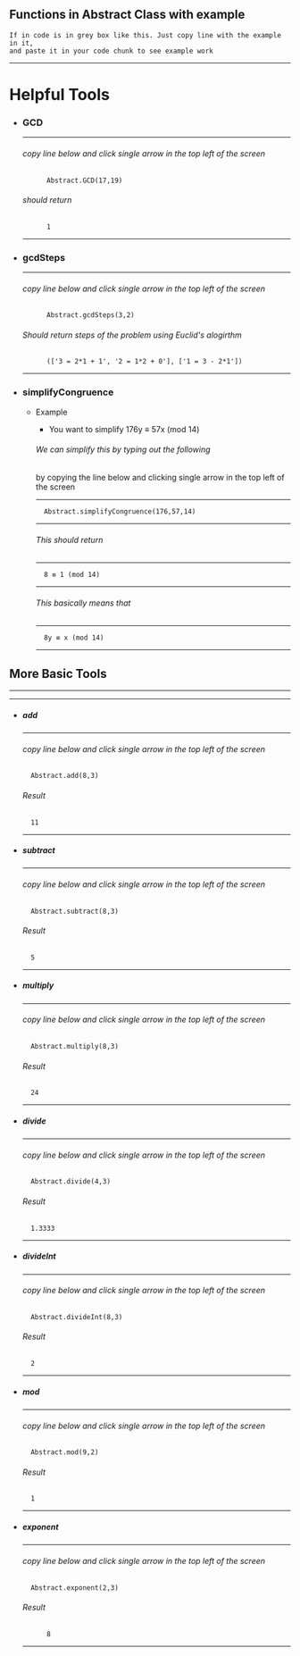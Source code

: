 
## Functions in Abstract Class with example
    If in code is in grey box like this. Just copy line with the example in it, 
    and paste it in your code chunk to see example work 

--- 

# __Helpful Tools__



- ### GCD
    ---
    ###### copy line below and click single arrow in the top left of the screen
        
            Abstract.GCD(17,19) 
        
    ###### should return 
        
            1
    ---

- ### gcdSteps
    ---
    ###### copy line below and click single arrow in the top left of the screen
        
            Abstract.gcdSteps(3,2)
        
    ###### Should return steps of the problem using Euclid's alogirthm

        
            (['3 = 2*1 + 1', '2 = 1*2 + 0'], ['1 = 3 - 2*1'])
        
    ---

- ### simplifyCongruence
    - Example  
        - You want to simplify 176y ≡ 57x (mod 14)

        ###### We can simplify this by typing out the following
        by copying the line below and clicking single arrow in the top left of the screen
       
        ---
            Abstract.simplifyCongruence(176,57,14)
        ---
        
       ###### This should return 
        ---
            8 ≡ 1 (mod 14)
        ---

        ###### This basically means that 
        ---
            8y ≡ x (mod 14)
        ---


## __More Basic Tools__
-----------

---


- ##### add  
    ---
    ###### copy line below and click single arrow in the top left of the screen
    
        Abstract.add(8,3)
    
    
    ###### Result 
    
        11
    ---
- ##### subtract 
    ---
    ###### copy line below and click single arrow in the top left of the screen
    
        Abstract.subtract(8,3) 
    
    ###### Result
    
        5
    ---

- ##### multiply
    ---
    ###### copy line below and click single arrow in the top left of the screen
    
        Abstract.multiply(8,3) 
    
    ###### Result
    
        24
    ---

- ##### divide
    ---
    ###### copy line below and click single arrow in the top left of the screen
    
        Abstract.divide(4,3) 
    
    ###### Result
    
        1.3333
    ---
    
- ##### divideInt 
    ---
    ###### copy line below and click single arrow in the top left of the screen
    
        Abstract.divideInt(8,3) 
    
    ###### Result
    
        2
    ---
    
- ##### mod
    ---
    ###### copy line below and click single arrow in the top left of the screen
    
        Abstract.mod(9,2)
    
     ###### Result
    
    
        1
    ---
    
- ##### exponent
    ---
    ###### copy line below and click single arrow in the top left of the screen
    
        Abstract.exponent(2,3) 
    
     ###### Result
        
            8 
    ---
   
